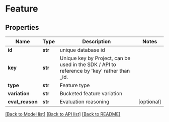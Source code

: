 # Feature

## Properties
Name | Type | Description | Notes
------------ | ------------- | ------------- | -------------
**id** | **str** | unique database id | 
**key** | **str** | Unique key by Project, can be used in the SDK / API to reference by &#x27;key&#x27; rather than _id. | 
**type** | **str** | Feature type | 
**variation** | **str** | Bucketed feature variation | 
**eval_reason** | **str** | Evaluation reasoning | [optional] 

[[Back to Model list]](../README.md#documentation-for-models) [[Back to API list]](../README.md#documentation-for-api-endpoints) [[Back to README]](../README.md)

